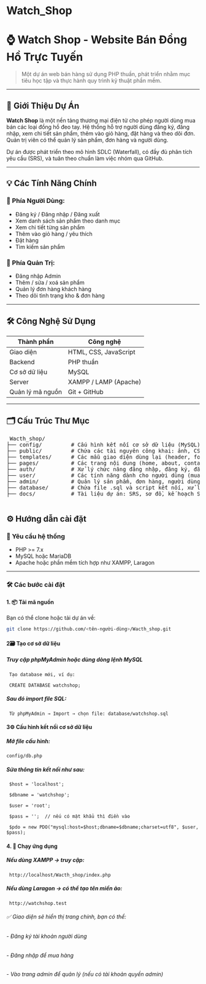 # Watch_Shop
# ⌚ Watch Shop - Website Bán Đồng Hồ Trực Tuyến

> Một dự án web bán hàng sử dụng PHP thuần, phát triển nhằm mục tiêu học tập và thực hành quy trình kỹ thuật phần mềm.

---

## 📌 Giới Thiệu Dự Án

**Watch Shop** là một nền tảng thương mại điện tử cho phép người dùng mua bán các loại đồng hồ đeo tay. Hệ thống hỗ trợ người dùng đăng ký, đăng nhập, xem chi tiết sản phẩm, thêm vào giỏ hàng, đặt hàng và theo dõi đơn. Quản trị viên có thể quản lý sản phẩm, đơn hàng và người dùng.

Dự án được phát triển theo mô hình SDLC (Waterfall), có đầy đủ phân tích yêu cầu (SRS), và tuân theo chuẩn làm việc nhóm qua GitHub.

---

## 💡 Các Tính Năng Chính

### 👥 Phía Người Dùng:
- Đăng ký / Đăng nhập / Đăng xuất
- Xem danh sách sản phẩm theo danh mục
- Xem chi tiết từng sản phẩm
- Thêm vào giỏ hàng / yêu thích
- Đặt hàng 
- Tìm kiếm sản phẩm

### 🔐 Phía Quản Trị:
- Đăng nhập Admin
- Thêm / sửa / xoá sản phẩm
- Quản lý đơn hàng khách hàng
- Theo dõi tình trạng kho & đơn hàng

---

## 🛠️ Công Nghệ Sử Dụng

| Thành phần | Công nghệ         |
|------------|-------------------|
| Giao diện  | HTML, CSS, JavaScript |
| Backend    | PHP thuần         |
| Cơ sở dữ liệu | MySQL           |
| Server     | XAMPP / LAMP (Apache) |
| Quản lý mã nguồn | Git + GitHub |

---

## 🗂️ Cấu Trúc Thư Mục
<pre> Wacth_shop/
├── config/         # Cấu hình kết nối cơ sở dữ liệu (MySQL)
├── public/         # Chứa các tài nguyên công khai: ảnh, CSS, JavaScript
├── templates/      # Các mẫu giao diện dùng lại (header, footer, layout)
├── pages/          # Các trang nội dung (home, about, contact,...)
├── auth/           # Xử lý chức năng đăng nhập, đăng ký, đăng xuất
├── user/           # Các tính năng dành cho người dùng (mua hàng, xem đơn,...)
├── admin/          # Quản lý sản phẩm, đơn hàng, người dùng (dành cho Admin)
├── database/       # Chứa file .sql và script kết nối, xử lý CSDL
├── docs/           # Tài liệu dự án: SRS, sơ đồ, kế hoạch SDLC,...
 </pre>

## ⚙️ Hướng dẫn cài đặt

### 🧩 Yêu cầu hệ thống

- PHP >= 7.x
- MySQL hoặc MariaDB
- Apache hoặc phần mềm tích hợp như XAMPP, Laragon

---

### 🛠️ Các bước cài đặt

#### 1. 📦 Tải mã nguồn

Bạn có thể clone hoặc tải dự án về:

```bash
git clone https://github.com/<tên-người-dùng>/Wacth_shop.git
```
#### 2🗃️ Tạo cơ sở dữ liệu
##### Truy cập phpMyAdmin hoặc dùng dòng lệnh MySQL
     Tạo database mới, ví dụ:
 
     CREATE DATABASE watchshop;

##### Sau đó import file SQL:
 
     Từ phpMyAdmin → Import → chọn file: database/watchshop.sql
#### 3⚙️ Cấu hình kết nối cơ sở dữ liệu
##### Mở file cấu hình:
    config/db.php

##### Sửa thông tin kết nối như sau:
     $host = 'localhost';
   
     $dbname = 'watchshop';
   
     $user = 'root';
   
     $pass = '';  // nếu có mật khẩu thì điền vào
   
     $pdo = new PDO("mysql:host=$host;dbname=$dbname;charset=utf8", $user, $pass);
#### 4. 🚀 Chạy ứng dụng
##### Nếu dùng XAMPP → truy cập:
     http://localhost/Wacth_shop/index.php

##### Nếu dùng Laragon → có thể tạo tên miền ảo:
     http://watchshop.test

###### ✅ Giao diện sẽ hiển thị trang chính, bạn có thể:
###### - Đăng ký tài khoản người dùng
###### - Đăng nhập để mua hàng
###### - Vào trang admin để quản lý (nếu có tài khoản quyền admin)
